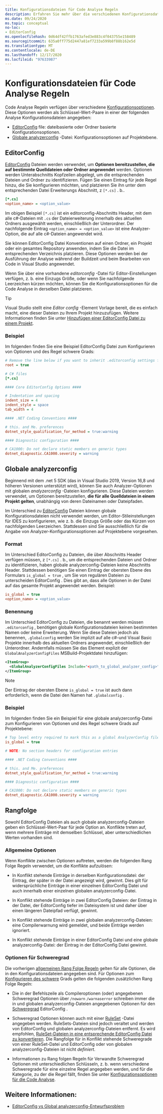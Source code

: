 ```yaml
---
title: Konfigurationsdateien für Code Analyse Regeln
description: Erfahren Sie mehr über die verschiedenen Konfigurationsdateien zum Konfigurieren von Code Analyse Regeln.
ms.date: 09/24/2020
ms.topic: conceptual
no-loc:
- EditorConfig
ms.openlocfilehash: 0d64df42ffb1763afed3e883c4f043755e158489
ms.sourcegitcommit: 635a0ff775d2447a81ef7233a599b8f88b162e5d
ms.translationtype: MT
ms.contentlocale: de-DE
ms.lasthandoff: 12/17/2020
ms.locfileid: "97633987"
---
```

# <a name="configuration-files-for-code-analysis-rules"></a>Konfigurationsdateien für Code Analyse Regeln

Code Analyse Regeln verfügen über verschiedene [Konfigurationsoptionen](configuration-options.md). Diese Optionen werden als Schlüssel-Wert-Paare in einer der folgenden Analyse Konfigurationsdateien angegeben:

- [EditorConfig](#editorconfig) file: dateibasierte oder Ordner basierte Konfigurationsoptionen.
- [Globale analyzerconfig](#global-analyzerconfig) -Datei: Konfigurationsoptionen auf Projektebene.

## EditorConfig

[EditorConfig](/visualstudio/ide/create-portable-custom-editor-options) Dateien werden verwendet, um **Optionen bereitzustellen, die auf bestimmte Quelldateien oder Ordner angewendet** werden. Optionen werden Unterabschnitts Kopfzeilen abgelegt, um die entsprechenden Dateien und Ordner zu identifizieren. Fügen Sie einen Eintrag für jede Regel hinzu, die Sie konfigurieren möchten, und platzieren Sie ihn unter dem entsprechenden Datei Erweiterungs Abschnitt, z `[*.cs]` . b..

```ini
[*.cs]
<option_name> = <option_value>
```

Im obigen Beispiel `[*.cs]` ist ein editorconfig-Abschnitts Header, mit dem alle c#-Dateien mit `.cs` der Dateierweiterung innerhalb des aktuellen Ordners ausgewählt werden, einschließlich der Unterordner. Der nachfolgende Eintrag `<option_name> = <option_value>` ist eine Analyzer-Option, die auf alle c#-Dateien angewendet wird.

Sie können EditorConfig Datei Konventionen auf einen Ordner, ein Projekt oder ein gesamtes Repository anwenden, indem Sie die Datei im entsprechenden Verzeichnis platzieren. Diese Optionen werden bei der Ausführung der Analyse während der Buildzeit und beim Bearbeiten von Code in Visual Studio angewendet.

Wenn Sie über eine vorhandene *editorconfig* -Datei für Editor-Einstellungen verfügen, z. b. eine Einzugs Größe, oder wenn Sie nachfolgende Leerzeichen kürzen möchten, können Sie die Konfigurationsoptionen für die Code Analyse in derselben Datei platzieren.

> [!TIP]
> Visual Studio stellt eine *Editor config* -Element Vorlage bereit, die es einfach macht, eine dieser Dateien zu Ihrem Projekt hinzuzufügen. Weitere Informationen finden Sie unter [Hinzufügen einer EditorConfig Datei zu einem Projekt](/visualstudio/ide/create-portable-custom-editor-options#add-an-editorconfig-file-to-a-project).

### <a name="example"></a>Beispiel

Im folgenden finden Sie eine Beispiel EditorConfig Datei zum Konfigurieren von Optionen und des Regel schwere Grads:

```ini
# Remove the line below if you want to inherit .editorconfig settings from higher directories
root = true

# C# files
[*.cs]

#### Core EditorConfig Options ####

# Indentation and spacing
indent_size = 4
indent_style = space
tab_width = 4

#### .NET Coding Conventions ####

# this. and Me. preferences
dotnet_style_qualification_for_method = true:warning

#### Diagnostic configuration ####

# CA1000: Do not declare static members on generic types
dotnet_diagnostic.CA1000.severity = warning
```

## <a name="global-analyzerconfig"></a>Globale analyzerconfig

Beginnend mit dem .net 5 SDK (das in Visual Studio 2019, Version 16,8 und höheren Versionen unterstützt wird), können Sie auch Analyzer-Optionen mit globalen _analyzerconfig_ -Dateien konfigurieren. Diese Dateien werden verwendet, um Optionen bereitzustellen, **die für alle Quelldateien in einem Projekt gelten**, unabhängig von deren Dateinamen oder Dateipfaden.

Im Unterschied zu [EditorConfig](#editorconfig) Dateien können globale Konfigurationsdateien nicht verwendet werden, um Editor-Stileinstellungen für IDES zu konfigurieren, wie z. b. die Einzugs Größe oder das Kürzen von nachfolgenden Leerzeichen. Stattdessen sind Sie ausschließlich für die Angabe von Analyzer-Konfigurationsoptionen auf Projektebene vorgesehen.

### <a name="format"></a>Format

Im Unterschied EditorConfig zu Dateien, die über Abschnitts Header verfügen müssen, z `[*.cs]` . b., um die entsprechenden Dateien und Ordner zu identifizieren, haben globale analyzerconfig-Dateien keine Abschnitts Header. Stattdessen benötigen Sie einen Eintrag der obersten Ebene des Formulars `is_global = true` , um Sie von regulären Dateien zu unterscheiden EditorConfig . Dies gibt an, dass alle Optionen in der Datei auf das gesamte Projekt angewendet werden. Beispiel:

```ini
is_global = true
<option_name> = <option_value>
```

### <a name="naming"></a>Benennung

Im Unterschied EditorConfig zu Dateien, die benannt werden müssen `.editorconfig` , benötigen globale Konfigurationsdateien keinen bestimmten Namen oder keine Erweiterung. Wenn Sie diese Dateien jedoch als benennen, `.globalconfig` werden Sie implizit auf alle c#-und Visual Basic Projekte innerhalb des aktuellen Ordners angewendet, einschließlich der Unterordner. Andernfalls müssen Sie das Element explizit der `GlobalAnalyzerConfigFiles` MSBuild-Projektdatei hinzufügen:

```xml
<ItemGroup>
  <GlobalAnalyzerConfigFiles Include="<path_to_global_analyzer_config>" />
</ItemGroup>
```

> [!NOTE]
> Der Eintrag der obersten Ebene `is_global = true` ist auch dann erforderlich, wenn die Datei den Namen hat `.globalconfig` .

### <a name="example"></a>Beispiel

Im folgenden finden Sie ein Beispiel für eine globale analyzerconfig-Datei zum Konfigurieren von Optionen und des Regel schwere Grads auf Projektebene:

```ini
# Top level entry required to mark this as a global AnalyzerConfig file
is_global = true

# NOTE: No section headers for configuration entries

#### .NET Coding Conventions ####

# this. and Me. preferences
dotnet_style_qualification_for_method = true:warning

#### Diagnostic configuration ####

# CA1000: Do not declare static members on generic types
dotnet_diagnostic.CA1000.severity = warning
```

## <a name="precedence"></a>Rangfolge

Sowohl EditorConfig Dateien als auch globale analyzerconfig-Dateien geben ein Schlüssel-Wert-Paar für jede Option an. Konflikte treten auf, wenn mehrere Einträge mit demselben Schlüssel, aber unterschiedlichen Werten vorhanden sind.

### <a name="general-options"></a>Allgemeine Optionen

Wenn Konflikte zwischen Optionen auftreten, werden die folgenden Rang Folge Regeln verwendet, um die Konflikte aufzulösen:

- In Konflikt stehende Einträge in derselben Konfigurationsdatei: der Eintrag, der später in der Datei angezeigt wird, gewinnt. Dies gilt für widersprüchliche Einträge in einer einzelnen EditorConfig Datei und auch innerhalb einer einzelnen globalen analyzerconfig-Datei.

- In Konflikt stehende Einträge in zwei EditorConfig Dateien: der Eintrag in der Datei, der EditorConfig tiefer im Dateisystem ist und daher über einen längeren Dateipfad verfügt, gewinnt.

- In Konflikt stehende Einträge in zwei globalen analyzerconfig-Dateien: eine Compilerwarnung wird gemeldet, und beide Einträge werden ignoriert.

- In Konflikt stehende Einträge in einer EditorConfig Datei und eine globale analyzerconfig-Datei: der Eintrag in der EditorConfig Datei gewinnt.

### <a name="severity-options"></a>Optionen für Schweregrad

Die vorherigen [allgemeinen Rang Folge Regeln](#general-options) gelten für alle Optionen, die in den Konfigurationsdateien angegeben sind. Für Optionen zum [Konfigurieren des schwere](configuration-options.md#severity-level) Grads gelten die folgenden zusätzlichen Rang Folge Regeln:

- Die in der Befehlszeile als Compileroptionen (oder) angegebenen Schweregrad Optionen über `/nowarn` `/warnaserror` schreiben immer die in und globalen analyzerconfig-Dateien angegebenen Optionen für den [Schweregrad](configuration-options.md#severity-level) EditorConfig .

- Schweregrad Optionen können auch mit einer [RuleSet](/visualstudio/code-quality/using-rule-sets-to-group-code-analysis-rules) -Datei angegeben werden. RuleSets-Dateien sind jedoch veraltet und werden von EditorConfig und globalen analyzerconfig-Dateien entfernt. Es wird empfohlen, [RuleSet-Dateien in eine entsprechende EditorConfig Datei zu konvertieren](/visualstudio/code-quality/use-roslyn-analyzers#convert-an-existing-ruleset-file-to-editorconfig-file). Die Rangfolge für in Konflikt stehende Schweregrade von einer RuleSet-Datei und EditorConfig oder von globalen analyzerconfig-Dateien ist nicht _definiert_.

- Informationen zu Rang folgen Regeln für Verwandte Schweregrad Optionen mit unterschiedlichen Schlüsseln, z. b. wenn verschiedene Schweregrade für eine einzelne Regel angegeben werden, und für die Kategorie, zu der die Regel fällt, finden Sie unter [Konfigurationsoptionen für die Code Analyse](configuration-options.md#precedence).

## <a name="see-also"></a>Weitere Informationen:

- [EditorConfig vs Global analyzerconfig-Entwurfsproblem](https://github.com/dotnet/roslyn/issues/47707)
